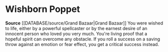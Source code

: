 ﻿---
id: '192'
name: Wishborn Poppet
rarity: Common
source: '[[DATABASE/source/Grand Bazaar|Grand Bazaar]]'
type: Heritage

---
# Wishborn Poppet

**Source** [[DATABASE/source/Grand Bazaar|Grand Bazaar]]
You were wished to life, either by a powerful spellcaster or by the earnest desire of an innocent person who loved you very much. You're living proof that a hopeful spirit can overcome any obstacle. If you roll a success on a saving throw against an emotion or fear effect, you get a critical success instead.